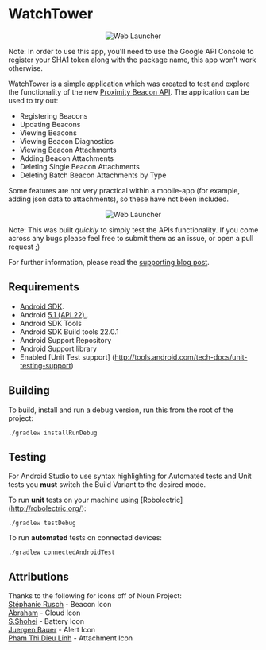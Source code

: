 WatchTower
===================


<p align="center">
    <img src="images/ic_launcher_web.png" alt="Web Launcher"/>
</p>

Note: In order to use this app, you'll need to use the Google API Console to register your SHA1 token along with the package name, this app won't work otherwise.

WatchTower is a simple application which was created to test and explore the functionality of the new [Proximity Beacon API](https://developers.google.com/beacons/proximity/guides). The application can be used to try out:

- Registering Beacons
- Updating Beacons
- Viewing Beacons
- Viewing Beacon Diagnostics
- Viewing Beacon Attachments
- Adding Beacon Attachments
- Deleting Single Beacon Attachments
- Deleting Batch Beacon Attachments by Type

Some features are not very practical within a mobile-app (for example, adding json data to attachments), so these have not been included.

<p align="center">
    <img src="images/device_screenshot.png" alt="Web Launcher"/>
</p>

Note: This was built *quickly* to simply test the APIs functionality. If you come across any bugs please feel free to submit them as an issue, or open a pull request ;)

For further information, please read the [supporting blog post](https://medium.com/ribot-labs/exploring-google-eddystone-with-the-proximity-beacon-api-bc9256c97e05).

Requirements
------------

 - [Android SDK](http://developer.android.com/sdk/index.html).
 - Android [5.1 (API 22) ](http://developer.android.com/tools/revisions/platforms.html#5.1).
 - Android SDK Tools
 - Android SDK Build tools 22.0.1 
 - Android Support Repository
 - Android Support library
 - Enabled [Unit Test support] (http://tools.android.com/tech-docs/unit-testing-support)

Building
--------

To build, install and run a debug version, run this from the root of the project:

    ./gradlew installRunDebug
    
Testing
--------

For Android Studio to use syntax highlighting for Automated tests and Unit tests you **must** switch the Build Variant to the desired mode.

To run **unit** tests on your machine using [Robolectric] (http://robolectric.org/):

    ./gradlew testDebug
    
To run **automated** tests on connected devices:

    ./gradlew connectedAndroidTest
    
Attributions
------------

Thanks to the following for icons off of Noun Project:
<br/>
[Stéphanie Rusch](https://thenounproject.com/BeezkOt) - Beacon Icon <br/>
[Abraham](https://thenounproject.com/gorilladigital) - Cloud Icon<br/>
[S.Shohei](https://thenounproject.com/shohei909) - Battery Icon<br/>
[Juergen Bauer](https://thenounproject.com/Juergen) - Alert Icon<br/>
[Pham Thi Dieu Linh](https://thenounproject.com/phdieuli) - Attachment Icon<br/>
